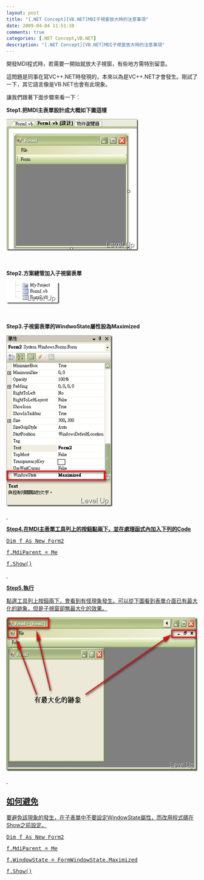 ```yaml
---
layout: post
title: "[.NET Concept][VB.NET]MDI子視窗放大時的注意事項"
date: 2009-04-04 11:51:10
comments: true
categories: [.NET Concept,VB.NET]
description: "[.NET Concept][VB.NET]MDI子視窗放大時的注意事項"
---
```

<p>開發MDI程式時，若需要一開始就放大子視窗，有些地方需特別留意。</p><p>這問題是同事在寫VC++.NET時發現的，本來以為是VC++.NET才會發生。剛試了一下，其它語言像是VB.NET也會有此現象。</p><p>讓我們跟著下面步驟來看一下：</p><p><strong>Step1.把MDI主表單設計成大概如下圖這樣</strong></p><p><img style="border-bottom: 0px; border-left: 0px; border-top: 0px; border-right: 0px" border="0" alt="image" width="348" height="347" src="\images\posts\7867\image_thumb.png" /></a></p><p> </p><p><strong>Step2.方案總管加入子視窗表單</strong></p><p><a href="http://files.dotblogs.com.tw/larrynung/0904/MDI_15DF/image_4.png"><img style="border-bottom: 0px; border-left: 0px; border-top: 0px; border-right: 0px" border="0" alt="image" width="140" height="58" src="\images\posts\7867\image_thumb_1.png" /></a></p><p> </p><p><strong>Step3.子視窗表單的WindwoState屬性設為Maximized</strong></p><p><a href="http://files.dotblogs.com.tw/larrynung/0904/MDI_15DF/image_6.png"><img style="border-bottom: 0px; border-left: 0px; border-top: 0px; border-right: 0px" border="0" alt="image" width="280" height="451" src="\images\posts\7867\image_thumb_2.png" /></p><p> </p><p><strong>Step4.在MDI主表單工具列上的按鈕點兩下，並在處理函式內加入下列的Code</strong></p><div class="csharpcode"><pre class="alt"><span class="kwrd">Dim</span> f <span class="kwrd">As</span> <span class="kwrd">New</span> Form2</pre><pre>
f.MdiParent = <span class="kwrd">Me</span></pre><pre class="alt">
f.Show()</pre></div><p /><style type="text/css"><![CDATA[
.csharpcode, .csharpcode pre
{
	font-size: small;
	color: black;
	font-family: consolas, "Courier New", courier, monospace;
	background-color: #ffffff;
	/*white-space: pre;*/
}
.csharpcode pre { margin: 0em; }
.csharpcode .rem { color: #008000; }
.csharpcode .kwrd { color: #0000ff; }
.csharpcode .str { color: #006080; }
.csharpcode .op { color: #0000c0; }
.csharpcode .preproc { color: #cc6633; }
.csharpcode .asp { background-color: #ffff00; }
.csharpcode .html { color: #800000; }
.csharpcode .attr { color: #ff0000; }
.csharpcode .alt 
{
	background-color: #f4f4f4;
	width: 100%;
	margin: 0em;
}
.csharpcode .lnum { color: #606060; }]]></style><p> </p><p><strong>Step5.執行</strong></p><p>點選工具列上按鈕兩下，會看到有怪現象發生。可以從下圖看到表單介面已有最大化的跡象，但是子視窗卻無最大化的效果。</p><p><img style="border-bottom: 0px; border-left: 0px; border-top: 0px; border-right: 0px" border="0" alt="image" width="596" height="405" src="\images\posts\7867\image_thumb_3.png" /></p><p> </p><h2>如何避免</h2><p>要避免該現象的發生，在子表單中不要設定WindowState屬性，而改用程式碼在Show之前設定。</p><div class="csharpcode"><pre class="alt"><span class="kwrd">Dim</span> f <span class="kwrd">As</span> <span class="kwrd">New</span> Form2</pre><pre>
f.MdiParent = <span class="kwrd">Me</span></pre><pre class="alt">
f.WindowState = FormWindowState.Maximized</pre><pre>
f.Show()</pre></div><p /><style type="text/css"><![CDATA[
.csharpcode, .csharpcode pre
{
	font-size: small;
	color: black;
	font-family: consolas, "Courier New", courier, monospace;
	background-color: #ffffff;
	/*white-space: pre;*/
}
.csharpcode pre { margin: 0em; }
.csharpcode .rem { color: #008000; }
.csharpcode .kwrd { color: #0000ff; }
.csharpcode .str { color: #006080; }
.csharpcode .op { color: #0000c0; }
.csharpcode .preproc { color: #cc6633; }
.csharpcode .asp { background-color: #ffff00; }
.csharpcode .html { color: #800000; }
.csharpcode .attr { color: #ff0000; }
.csharpcode .alt 
{
	background-color: #f4f4f4;
	width: 100%;
	margin: 0em;
}
.csharpcode .lnum { color: #606060; }]]></style>